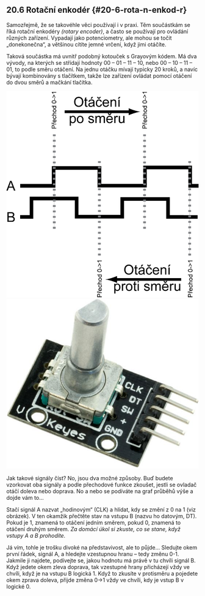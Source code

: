 ## 20.6 Rotační enkodér {#20-6-rota-n-enkod-r}

Samozřejmě, že se takovéhle věci používají i v praxi. Těm součástkám se říká rotační enkodéry _(rotary encoder)_, a často se používají pro ovládání různých zařízení. Vypadají jako potenciometry, ale mohou se točit „donekonečna“, a většinou cítíte jemné vrčení, když jimi otáčíte.

Taková součástka má uvnitř podobný kotouček s Grayovým kódem. Má dva vývody, na kterých se střídají hodnoty 00 – 01 – 11 – 10, nebo 00 – 10 – 11 – 01, to podle směru otáčení. Na jednu otáčku mívají typicky 20 kroků, a navíc bývají kombinovány s tlačítkem, takže lze zařízení ovládat pomocí otáčení do dvou směrů a mačkání tlačítka.

![263-1.png](images/000328.png)![263-2.png](images/000302.png)

Jak takové signály číst? No, jsou dva možné způsoby. Buď budete vzorkovat oba signály a podle přechodové funkce zkoušet, jestli se ovladač otáčí doleva nebo doprava. No a nebo se podíváte na graf průběhů výše a dojde vám to…

Stačí signál A nazvat „hodinovým“ (CLK) a hlídat, kdy se změní z 0 na 1 (viz obrázek). V ten okamžik přečtěte stav na vstupu B (nazvu ho datovým, DT). Pokud je 1, znamená to otáčení jedním směrem, pokud 0, znamená to otáčení druhým směrem. _Za domácí úkol si zkuste, co se stane, když vstupy A a B prohodíte._

Já vím, tohle je trošku divoké na představivost, ale to půjde… Sledujte okem první řádek, signál A, a hledejte vzestupnou hranu – tedy změnu 0-1\. Jakmile ji najdete, podívejte se, jakou hodnotu má právě v tu chvíli signál B. Když jedete okem zleva doprava, tak vzestupné hrany přicházejí vždy ve chvíli, když je na vstupu B logická 1\. Když to zkusíte v protisměru a pojedete okem zprava doleva, přijde změna 0-&gt;1 vždy ve chvíli, kdy je vstup B v logické 0.
